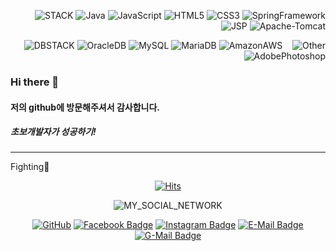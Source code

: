 <div align = right>
  
![STACK](http://img.shields.io/badge/STACK_:-white?style=flat-square&logo=StackOverflow&logoColor=ED1944)
![Java](http://img.shields.io/badge/Java-007396?style=flat-square&logo=Java&logoColor=white)
![JavaScript](http://img.shields.io/badge/JavaScript-F7DF1E?style=flat-square&logo=JavaScript&logoColor=white)
![HTML5](http://img.shields.io/badge/HTML5-E34F26?style=flat-square&logo=HTML5&logoColor=white)
![CSS3](http://img.shields.io/badge/CSS3-1572B6?style=flat-square&logo=CSS3&logoColor=white)
![SpringFramework](http://img.shields.io/badge/SpringFramework-6DB33F?style=flat-square&logo=Spring&logoColor=white)
![JSP](http://img.shields.io/badge/JSP-007396?style=flat-square&logo=Java&logoColor=white)
![Apache-Tomcat](http://img.shields.io/badge/Apache_Tomcat-F8DC75?style=flat-square&logo=Apache-Tomcat&logoColor=black)

![DBSTACK](http://img.shields.io/badge/DBSTACK_:-white?style=flat-square&logo=AdBlock&logoColor=ED1944)
![OracleDB](http://img.shields.io/badge/OracleDB-F80000?style=flat-square&logo=Oracle&logoColor=white)
![MySQL](http://img.shields.io/badge/MySQL-4479A1?style=flat-square&logo=MySQL&logoColor=white)
![MariaDB](http://img.shields.io/badge/MariaDB-003545?style=flat-square&logo=MariaDB&logoColor=white)
![AmazonAWS](http://img.shields.io/badge/Amazon_AWS-232F3E?style=flat-square&logo=Amazon-AWS&logoColor=white)
&nbsp;&nbsp;
![Other](http://img.shields.io/badge/Other_:-white?style=flat-square&logo=Ghostery&logoColor=8CA1AF)
![AdobePhotoshop](http://img.shields.io/badge/Adobe_Photoshop-31A8FF?style=flat-square&logo=adobe-photoshop&logoColor=white)

</div>

### Hi there 👋
#### 저의 github에 방문해주셔서 감사합니다.
##### 초보개발자가 성공하기!
-----------------------------------------------
Fighting🧡
<!--
**min1461/min1461** is a ✨ _special_ ✨ repository because its `README.md` (this file) appears on your GitHub profile.
![Node.js](http://img.shields.io/badge/Node.js-339933?style=flat-square&logo=Node.js&logoColor=white)

Here are some ideas to get you started:

- 🔭 I’m currently working on ...
- 🌱 I’m currently learning ...
- 👯 I’m looking to collaborate on ...
- 🤔 I’m looking for help with ...
- 💬 Ask me about ...
- 📫 How to reach me: ...
- 😄 Pronouns: ...
- ⚡ Fun fact: ...
-->

<div align = center>

[![Hits](https://hits.seeyoufarm.com/api/count/incr/badge.svg?url=https%3A%2F%2Fgithub.com%2Fmin1461%2Fhit-counter&count_bg=%2379C83D&title_bg=%23585858&icon=mitsubishi.svg&icon_color=%23E7E7E7&title=hits&edge_flat=false)](https://hits.seeyoufarm.com)

![MY_SOCIAL_NETWORK](http://img.shields.io/badge/SOCIAL_NETWORK-white?style=flat-square&logo=Netflix&logoColor=ED1944)

[![GitHub](http://img.shields.io/badge/Git_Hub-black?style=plastic-square&logo=github&link=https://github.com/min1461)](https://github.com/min1461)
[![Facebook Badge](https://img.shields.io/badge/Facebook-1877f2?style=plastic-square&logo=facebook&logoColor=white&link=https://www.facebook.com/profile.php?id=100009781620649)](https://www.facebook.com/profile.php?id=100009781620649)
[![Instagram Badge](https://img.shields.io/badge/Instagram-E4405F?style=plastic-square&logo=instagram&logoColor=white&link=https://www.instagram.com/minkue/)](https://www.instagram.com/minkue/)
[![E-Mail Badge](https://img.shields.io/badge/E--Mail-03C75A?style=plastic-square&logo=naver&logoColor=white&link=mailto:min1461@naver.com)](mailto:min1461@naver.com)
[![G-Mail Badge](https://img.shields.io/badge/G--Mail-EA4335?style=plastic-square&logo=gmail&logoColor=white&link=mailto:min1461@naver.com)](mailto:min1461@naver.com)

</div>
